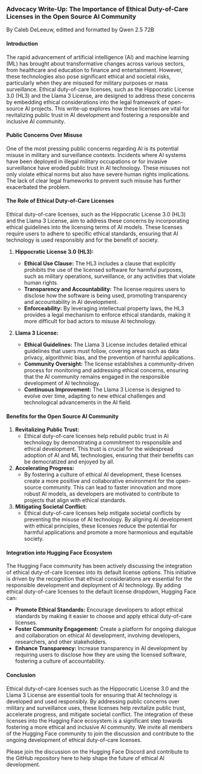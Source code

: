 ### Advocacy Write-Up: The Importance of Ethical Duty-of-Care Licenses in the Open Source AI Community
By Caleb DeLeeuw, editted and formatted by Qwen 2.5 72B

#### Introduction
The rapid advancement of artificial intelligence (AI) and machine learning (ML) has brought about transformative changes across various sectors, from healthcare and education to finance and entertainment. However, these technologies also pose significant ethical and societal risks, particularly when they are misused for military purposes or mass surveillance. Ethical duty-of-care licenses, such as the Hippocratic License 3.0 (HL3) and the Llama 3 License, are designed to address these concerns by embedding ethical considerations into the legal framework of open-source AI projects. This write-up explores how these licenses are vital for revitalizing public trust in AI development and fostering a responsible and inclusive AI community.

#### Public Concerns Over Misuse
One of the most pressing public concerns regarding AI is its potential misuse in military and surveillance contexts. Incidents where AI systems have been deployed in illegal military occupations or for invasive surveillance have eroded public trust in AI technology. These misuses not only violate ethical norms but also have severe human rights implications. The lack of clear legal frameworks to prevent such misuse has further exacerbated the problem.

#### The Role of Ethical Duty-of-Care Licenses
Ethical duty-of-care licenses, such as the Hippocratic License 3.0 (HL3) and the Llama 3 License, aim to address these concerns by incorporating ethical guidelines into the licensing terms of AI models. These licenses require users to adhere to specific ethical standards, ensuring that AI technology is used responsibly and for the benefit of society.

1. **Hippocratic License 3.0 (HL3):**
   - **Ethical Use Clause:** The HL3 includes a clause that explicitly prohibits the use of the licensed software for harmful purposes, such as military operations, surveillance, or any activities that violate human rights.
   - **Transparency and Accountability:** The license requires users to disclose how the software is being used, promoting transparency and accountability in AI development.
   - **Enforceability:** By leveraging intellectual property laws, the HL3 provides a legal mechanism to enforce ethical standards, making it more difficult for bad actors to misuse AI technology.

2. **Llama 3 License:**
   - **Ethical Guidelines:** The Llama 3 License includes detailed ethical guidelines that users must follow, covering areas such as data privacy, algorithmic bias, and the prevention of harmful applications.
   - **Community Oversight:** The license establishes a community-driven process for monitoring and addressing ethical concerns, ensuring that the AI community remains engaged in the responsible development of AI technology.
   - **Continuous Improvement:** The Llama 3 License is designed to evolve over time, adapting to new ethical challenges and technological advancements in the AI field.

#### Benefits for the Open Source AI Community
1. **Revitalizing Public Trust:**
   - Ethical duty-of-care licenses help rebuild public trust in AI technology by demonstrating a commitment to responsible and ethical development. This trust is crucial for the widespread adoption of AI and ML technologies, ensuring that their benefits can be democratized and enjoyed by all.
2. **Accelerating Progress:**
   - By fostering a culture of ethical AI development, these licenses create a more positive and collaborative environment for the open-source community. This can lead to faster innovation and more robust AI models, as developers are motivated to contribute to projects that align with ethical standards.
3. **Mitigating Societal Conflict:**
   - Ethical duty-of-care licenses help mitigate societal conflicts by preventing the misuse of AI technology. By aligning AI development with ethical principles, these licenses reduce the potential for harmful applications and promote a more harmonious and equitable society.

#### Integration into Hugging Face Ecosystem
The Hugging Face community has been actively discussing the integration of ethical duty-of-care licenses into its default license options. This initiative is driven by the recognition that ethical considerations are essential for the responsible development and deployment of AI technology. By adding ethical duty-of-care licenses to the default license dropdown, Hugging Face can:

- **Promote Ethical Standards:** Encourage developers to adopt ethical standards by making it easier to choose and apply ethical duty-of-care licenses.
- **Foster Community Engagement:** Create a platform for ongoing dialogue and collaboration on ethical AI development, involving developers, researchers, and other stakeholders.
- **Enhance Transparency:** Increase transparency in AI development by requiring users to disclose how they are using the licensed software, fostering a culture of accountability.

#### Conclusion
Ethical duty-of-care licenses such as the Hippocratic License 3.0 and the Llama 3 License are essential tools for ensuring that AI technology is developed and used responsibly. By addressing public concerns over military and surveillance uses, these licenses help revitalize public trust, accelerate progress, and mitigate societal conflict. The integration of these licenses into the Hugging Face ecosystem is a significant step towards fostering a more ethical and inclusive AI community. We invite all members of the Hugging Face community to join the discussion and contribute to the ongoing development of ethical duty-of-care licenses.

Please join the discussion on the Hugging Face Discord and contribute to the GitHub repository here to help shape the future of ethical AI development.
